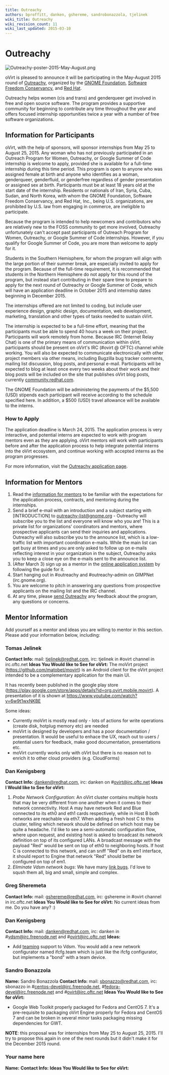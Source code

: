 ```yaml
---
title: Outreachy
authors: bproffitt, danken, gshereme, sandrobonazzola, tjelinek
wiki_title: Outreachy
wiki_revision_count: 11
wiki_last_updated: 2015-03-10
---
```


# Outreachy

![](Outreachy-poster-2015-May-August.png "Outreachy-poster-2015-May-August.png")

oVirt is pleased to announce it will be participating in the May-August 2015 round of [Outreachy](//www.gnome.org/outreachy/), organized by the [GNOME Foundation](//www.gnome.org/foundation/), [Software Freedom Conservancy](//sfconservancy.org/), and [Red Hat](//redhat.com).

Outreachy helps women (cis and trans) and genderqueer get involved in free and open source software. The program provides a supportive community for beginning to contribute any time throughout the year and offers focused internship opportunities twice a year with a number of free software organizations.

## Information for Participants

oVirt, with the help of sponsors, will sponsor internships from May 25 to August 25, 2015. Any woman who has not previously participated in an Outreach Program for Women, Outreachy, or Google Summer of Code internship is welcome to apply, provided she is available for a full-time internship during this time period. This program is open to anyone who was assigned female at birth and anyone who identifies as a woman, genderqueer, genderfluid, or genderfree regardless of gender presentation or assigned sex at birth. Participants must be at least 18 years old at the start date of the internship. Residents or nationals of Iran, Syria, Cuba, Sudan, and North Korea, with whom the GNOME Foundation, Software Freedom Conservancy, and Red Hat, Inc., being U.S. organizations, are prohibited by U.S. law from engaging in commerce, are ineligible to participate.

Because the program is intended to help newcomers and contributors who are relatively new to the FOSS community to get more involved, Outreachy unfortunately can't accept past participants of Outreach Program for Women, Outreachy, or Google Summer of Code internships. However, if you qualify for Google Summer of Code, you are more than welcome to apply for it.

Students in the Southern Hemisphere, for whom the program will align with the large portion of their summer break, are especially invited to apply for the program. Because of the full-time requirement, it is recommended that students in the Northern Hemisphere do not apply for this round of the program, but instead start contributing in their spare time to prepare to apply for the next round of Outreachy or Google Summer of Code, which will have an application deadline in October 2015 and internship dates beginning in December 2015.

The internships offered are not limited to coding, but include user experience design, graphic design, documentation, web development, marketing, translation and other types of tasks needed to sustain oVirt.

The internship is expected to be a full-time effort, meaning that the participants must be able to spend 40 hours a week on their project. Participants will work remotely from home. Because IRC (Internet Relay Chat) is one of the primary means of communication within oVirt, participants should be present on oVirt's IRC (#ovirt @ OFTC) channel while working. You will also be expected to communicate electronically with other project members via other means, including Bugzilla bug tracker comments, mailing list discussion, blog posts, and personal e-mail. Participants will be expected to blog at least once every two weeks about their work and their blog posts will be included on the site that publishes oVirt blog posts, currently [community.redhat.com](//community.redhat.com).

The GNOME Foundation will be administering the payments of the $5,500 (USD) stipends each participant will receive according to the schedule specified here. In addition, a $500 (USD) travel allowance will be available to the interns.

### How to Apply

The application deadline is March 24, 2015. The application process is very interactive, and potential interns are expected to work with program mentors even as they are applying. oVirt mentors will work with participants before and after the application process to help integrate potential interns into the oVirt ecosystem, and continue working with accepted interns as the program progresses.

For more information, visit the [Outreachy application page](//wiki.gnome.org/Outreachy#Submit_an_Application).

## Information for Mentors

1.  Read the [information for mentors](//wiki.gnome.org/Outreachy/Admin/InfoForMentor) to be familiar with the expectations for the application process, contracts, and mentoring during the internships.
2.  Send a brief e-mail with an introduction and a subject starting with [INTRODUCTION] to outreachy-list@gnome.org - Outreachy will subscribe you to the list and everyone will know who you are! This is a private list for organizations' coordinators and mentors, where prospective applicants can send their inquiries and applications. Outreachy will also subscribe you to the announce list, which is a low-traffic list with important coordination e-mails. While the main list can get busy at times and you are only asked to follow up on e-mails reflecting interest in your organization in the subject, Outreachy asks you to keep a close eye on the e-mails sent to the announce list.
3.  (After March 3) sign up as a mentor in the [online application system](//outreachy.gnome.org/) by following the guide for it.
4.  Start hanging out in #outreachy and #outreachy-admin on GIMPNet (irc.gnome.org).
5.  You are welcome to pitch in answering any questions from prospective applicants on the mailing list and the IRC channel.
6.  At any time, please [send Outreachy](//wiki.gnome.org/action/show/Outreachy/Admin?action=show&redirect=OutreachProgramForWomen%2FAdmin#Contact) any feedback about the program, any questions or concerns.

## Mentor Information

Add yourself as a mentor and ideas you are willing to mentor in this section. Please add your information below, including:

### Tomas Jelinek

**Contact Info:** mail: tjelinek@redhat.com, irc: tjelinek in #ovirt channel in irc.oftc.net
**Ideas You Would like to See for oVirt:** The moVirt project (https://github.com/matobet/movirt) is an Android client for the oVirt project intended to be a complementary application for the main UI.

It has recently been published in the google play store (https://play.google.com/store/apps/details?id=org.ovirt.mobile.movirt). A presentation of it is shown at <https://www.youtube.com/watch?v=6w9t1wxNKBE>

Some ideas:

*   Currently moVirt is mostly read only - lots of actions for write operations (create disk, hotplug memory etc) are needed
*   moVirt is designed by developers and has a poor documentation / presentation. It would be useful to enhace the UX, reach out to users / potential users for feedback, make good documentation, presentations etc.
*   moVirt currently works only with oVirt but there is no reason not to enrich it to other cloud providers (e.g. CloudForms)

### Dan Kenigsberg

**Contact Info:** danken@redhat.com, irc: danken on #ovirt@irc.oftc.net
**Ideas I Would like to See for oVirt:**

1.  *Probe Network Configuration*: An oVirt cluster contains multiple hosts that may be very different from one another when it comes to their network connectivity. Host A may have network Red and Blue connected to its eth0 and eth1 cards respectively, while in Host B both networks are reachable via eth7. When adding a fresh host C to this cluster, telling which network should be defined on which host may be quite a headache. I'd like to see a semi-automatic configuration flow, where upon request, and existing host is asked to broadcast its network definition on top of its configured LANs. A broadcast message with the payload "Red" would be sent on top of eth0 to neighboring hosts. If host C is connected to this network, and can sniff "Red" on its em1 interface, it should report to Engine that network "Red" should better be configured on top of em1.
2.  *Eliminate Vdsm network bugs*: We have many [link bugs](https://bugzilla.redhat.com/buglist.cgi?bug_status=NEW&bug_status=ASSIGNED&columnlist=short_desc%2Ccomponent%2Cbug_status%2Cflagtypes.name%2Cassigned_to&component=vdsm&f0=OP&f1=OP&f2=status_whiteboard&f3=CP&f4=CP&f5=component&j1=OR&known_name=net&list_id=2893489&o2=substring&o5=notsubstring&product=oVirt&product=Red%20Hat%20Enterprise%20Linux%206&product=Red%20Hat%20Enterprise%20Virtualization%20Manager&query_based_on=net&query_format=advanced&v2=network&v5=Guide). I'd love to sqush them all, big and small, simple and complex.

### Greg Sheremeta

**Contact Info:** mail: gshereme@redhat.com, irc: gshereme in #ovirt channel in irc.oftc.net
**Ideas You Would like to See for oVirt:** No current ideas from me. Do you have any? :)

### Dan Kenigsberg

**Contact Info:** mail: danken@redhat.com, irc: danken in #vdsm@irc.freenode.net and #ovirt@irc.oftc.net
**Ideas:**

*   Add [teaming](http://fedoraproject.org/wiki/Features/TeamDriver) support to Vdsm. You would add a new network configurator named ifcfg.team which is just like the ifcfg configurator, but implements a "bond" with a team device.

### Sandro Bonazzola

**Name:** Sandro Bonazzola
**Contact Info:** mail: sbonazzo@redhat.com, irc: sbonazzo in #centos-devel@irc.freenode.net, #fedora-devel@irc.freenode.net and #ovirt@irc.oftc.net
**Ideas You Would like to See for oVirt:**

*   Google Web Toolkit properly packaged for Fedora and CentOS 7. It's a pre-requisite to packaging oVirt Engine properly for Fedora and CentOS 7 and can be broken in several minor tasks packaging missing dependencies for GWT.

**NOTE**: this proposal was for internships from May 25 to August 25, 2015. I'll try to propose this again in one of the next rounds but it didn't make it for the December 2015 round.

### Your name here

**Name:**
**Contact Info:**
**Ideas You Would like to See for oVirt:**
